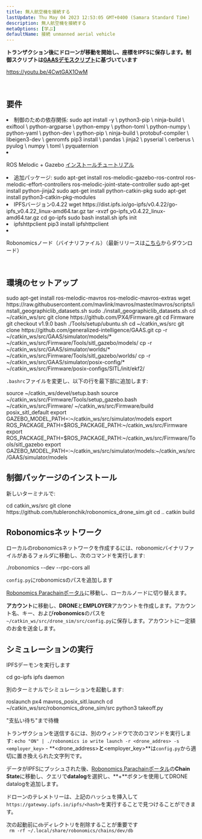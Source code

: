 ```yaml
---
title: 無人航空機を接続する
lastUpdate: Thu May 04 2023 12:53:05 GMT+0400 (Samara Standard Time)
description: 無人航空機を接続する
metaOptions: [学ぶ]
defaultName: 接続 unmanned aerial vehicle
---
```


**トランザクション後にドローンが移動を開始し、座標をIPFSに保存します。制御スクリプトは[GAASデモスクリプト](https://github.com/generalized-intelligence/GAAS)に基づいています**  

https://youtu.be/4CwtGAX1OwM

<br/>

## 要件

<List>

<li> 制御のための依存関係:

<LessonCodeWrapper language="bash">
sudo apt install -y \
	python3-pip \
	ninja-build \
	exiftool \
	python-argparse \
	python-empy \
	python-toml \
	python-numpy \
	python-yaml \
	python-dev \
	python-pip \
	ninja-build \
	protobuf-compiler \
	libeigen3-dev \
	genromfs
</LessonCodeWrapper>

<LessonCodeWrapper language="bash">
pip3 install \
	pandas \
	jinja2 \
	pyserial \
	cerberus \
	pyulog \
	numpy \
	toml \
	pyquaternion
</LessonCodeWrapper>

</li>

<li class="flex">

ROS Melodic + Gazebo [インストールチュートリアル](http://wiki.ros.org/melodic/インストール)
</li>

<li>追加パッケージ:

<LessonCodeWrapper language="bash" codeClass="big-code">
sudo apt-get install ros-melodic-gazebo-ros-control ros-melodic-effort-controllers ros-melodic-joint-state-controller
sudo apt-get install python-jinja2
sudo apt-get install python-catkin-pkg
sudo apt-get install python3-catkin-pkg-modules
</LessonCodeWrapper>

</li>

<li>IPFSバージョン0.4.22

<LessonCodeWrapper language="bash" codeClass="big-code">
wget https://dist.ipfs.io/go-ipfs/v0.4.22/go-ipfs_v0.4.22_linux-amd64.tar.gz
tar -xvzf go-ipfs_v0.4.22_linux-amd64.tar.gz
cd go-ipfs
sudo bash install.sh
ipfs init
</LessonCodeWrapper>

</li>

<li>ipfshttpclient

<LessonCodeWrapper language="bash" codeClass="big-code">
pip3 install ipfshttpclient
</LessonCodeWrapper>

</li>

<li class="flex">

Robonomicsノード（バイナリファイル）（最新リリースは[こちら](https://github.com/airalab/robonomics/releases)からダウンロード）
</li>

</List>

<br/>

## 環境のセットアップ

<LessonCodeWrapper language="bash" codeClass="big-code">
sudo apt-get install ros-melodic-mavros ros-melodic-mavros-extras
wget https://raw.githubusercontent.com/mavlink/mavros/master/mavros/scripts/install_geographiclib_datasets.sh
sudo ./install_geographiclib_datasets.sh
cd ~/catkin_ws/src
git clone https://github.com/PX4/Firmware.git
cd Firmware
git checkout v1.9.0
bash ./Tools/setup/ubuntu.sh
</LessonCodeWrapper>

<LessonCodeWrapper language="bash" codeClass="big-code">
cd ~/catkin_ws/src
git clone https://github.com/generalized-intelligence/GAAS.git
cp -r ~/catkin_ws/src/GAAS/simulator/models/* ~/catkin_ws/src/Firmware/Tools/sitl_gazebo/models/
cp -r ~/catkin_ws/src/GAAS/simulator/worlds/* ~/catkin_ws/src/Firmware/Tools/sitl_gazebo/worlds/
cp -r ~/catkin_ws/src/GAAS/simulator/posix-config/* ~/catkin_ws/src/Firmware/posix-configs/SITL/init/ekf2/
</LessonCodeWrapper>

`.bashrc`ファイルを変更し、以下の行を最下部に追加します:  

<LessonCodeWrapper language="json" codeClass="big-code">
source ~/catkin_ws/devel/setup.bash   
source ~/catkin_ws/src/Firmware/Tools/setup_gazebo.bash ~/catkin_ws/src/Firmware/ ~/catkin_ws/src/Firmware/build posix_sitl_default 
export GAZEBO_MODEL_PATH=:~/catkin_ws/src/simulator/models 
export ROS_PACKAGE_PATH=$ROS_PACKAGE_PATH:~/catkin_ws/src/Firmware 
export ROS_PACKAGE_PATH=$ROS_PACKAGE_PATH:~/catkin_ws/src/Firmware/Tools/sitl_gazebo
export GAZEBO_MODEL_PATH=:~/catkin_ws/src/simulator/models:~/catkin_ws/src/GAAS/simulator/models
</LessonCodeWrapper>  

  
## 制御パッケージのインストール
新しいターミナルで:

<LessonCodeWrapper language="bash" codeClass="big-code">
cd catkin_ws/src
git clone https://github.com/tubleronchik/robonomics_drone_sim.git
cd ..
catkin build
</LessonCodeWrapper>

## Robonomicsネットワーク

ローカルのrobonomicsネットワークを作成するには、robonomicバイナリファイルがあるフォルダに移動し、次のコマンドを実行します:  

<LessonCodeWrapper language="bash">
./robonomics --dev --rpc-cors all
</LessonCodeWrapper>

`config.py`にrobonomicsのパスを追加します

<LessonImages imageClasses="mb" src="iris-drone/IPFS.jpg" alt="IPFS"/>

[Robonomics Parachainポータル](https://polkadot.js.org/apps/?rpc=wss%3A%2F%2Fkusama.rpc.robonomics.network%2F#/)に移動し、ローカルノードに切り替えます。

<LessonImages imageClasses="mb" src="iris-drone/localNode.jpg" alt="localNode"/>

**アカウント**に移動し、**DRONE**と**EMPLOYER**アカウントを作成します。アカウント名、キー、および**robonomics**のパスを`~/catkin_ws/src/drone_sim/src/config.py`に保存します。アカウントに一定額のお金を送金します。

<LessonImages imageClasses="mb" src="iris-drone/addingAcc.jpg" alt="accounts"/>

## シミュレーションの実行
IPFSデーモンを実行します

<LessonCodeWrapper language="bash">
cd go-ipfs
ipfs daemon
</LessonCodeWrapper>

別のターミナルでシミュレーションを起動します:

<LessonCodeWrapper language="bash">
roslaunch px4 mavros_posix_sitl.launch
cd ~/catkin_ws/src/robonomics_drone_sim/src
python3 takeoff.py
</LessonCodeWrapper>

"支払い待ち"まで待機 

<LessonImages imageClasses="mb" src="iris-drone/launch.jpg" alt="launch"/>

トランザクションを送信するには、別のウィンドウで次のコマンドを実行します:
`echo "ON" | ./robonomics io write launch -r <drone_addres> -s <employer_key>` - **<drone_address>**と**<employer_key>**は`config.py`から適切に置き換えられた文字列です。

データがIPFSにプッシュされた後、[Robonomics Parachainポータル](https://polkadot.js.org/apps/?rpc=wss%3A%2F%2Fkusama.rpc.robonomics.network%2F#/)の**Chain State**に移動し、クエリで**datalog**を選択し、**+**ボタンを使用してDRONE datalogを追加します。


<LessonImages imageClasses="mb" src="iris-drone/datalog.jpg" alt="datalog"/>

ドローンのテレメトリーは、上記のハッシュを挿入して`https://gateway.ipfs.io/ipfs/<hash>`を実行することで見つけることができます。

<LessonImages imageClasses="mb" src="iris-drone/output.jpg" alt="output"/>

次の起動前に`db`ディレクトリを削除することが重要です  
` rm -rf ~/.local/share/robonomics/chains/dev/db`